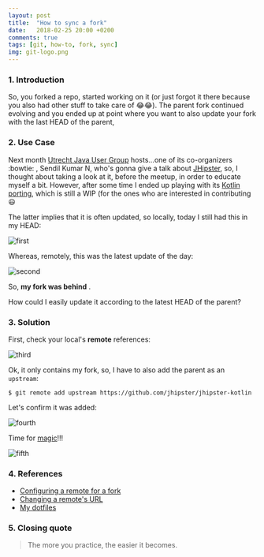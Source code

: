```yaml
---
layout: post
title:  "How to sync a fork"
date:   2018-02-25 20:00 +0200
comments: true
tags: [git, how-to, fork, sync]
img: git-logo.png
---
```


### 1. Introduction
So, you forked a repo, started working on it (or just forgot it there because you also had other stuff to take care of 😂😂️). The parent fork continued evolving and you ended up at point where you want to also update your fork with the last HEAD of the parent,

### 2. Use Case
Next month [Utrecht Java User Group](https://www.meetup.com/Utrecht-Java-User-Group/) hosts...one of its co-organizers :bowtie: , Sendil Kumar N, who's gonna give a talk about [JHipster](http://www.jhipster.tech), so, I thought about taking a look at it, before the meetup, in order to educate myself a bit. However, after some time I ended up playing with its [Kotlin porting](https://github.com/jhipster/jhipster-kotlin), which is still a WIP (for the ones who are interested in contributing :smiley:

The latter implies that it is often updated, so locally, today I still had this in my HEAD:

![first]({{site.baseurl}}/assets/img/25-02-18/local-old.png)

Whereas, remotely, this was the latest update of the day:

![second]({{site.baseurl}}/assets/img/25-02-18/remote-new.png)

So, **my fork was behind** .

How could I easily update it according to the latest HEAD of the parent?

### 3. Solution

First, check your local's **remote** references:

![third]({{site.baseurl}}/assets/img/25-02-18/local-remote-1.png)

Ok, it only contains my fork, so, I have to also add the parent as an `upstream`:

```
$ git remote add upstream https://github.com/jhipster/jhipster-kotlin
```

Let's confirm it was added:

![fourth]({{site.baseurl}}/assets/img/25-02-18/local-remote-2.png)

Time for [magic](https://github.com/thodorisbais/dotfiles/blob/master/usr/local/bin/sync-fork)!!!

![fifth]({{site.baseurl}}/assets/img/25-02-18/sync-fork.png)

### 4. References

- [Configuring a remote for a fork](https://help.github.com/articles/configuring-a-remote-for-a-fork/)
- [Changing a remote's URL](https://help.github.com/articles/changing-a-remote-s-url/)
- [My dotfiles](https://github.com/thodorisbais/dotfiles)

### 5. Closing quote

> The more you practice, the easier it becomes.